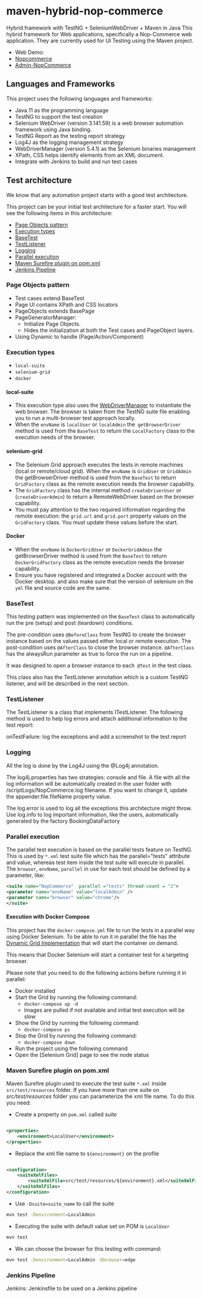 # maven-hybrid-nop-commerce
Hybrid framework with TestNG + SeleniumWebDriver + Maven in Java
This hybrid framework for Web applications, specifically a Nop-Commerce web application. They are currently used for UI Testing using the Maven project.
- Web Demo:
 - [Nopcommerce](https://demo.nopcommerce.com/)
 - [Admin-NopCommerce](https://admin-demo.nopcommerce.com/)
 
## Languages and Frameworks
This project uses the following languages and frameworks:

- Java 11 as the programming language
- TestNG to support the test creation
- Selenium WebDriver (version 3.141.59) is a web browser automation framework using Java binding.
- TestNG Report as the testing report strategy
- Log4J as the logging management strategy
- WebDriverManager (version 5.4.1) as the Selenium binaries management
- XPath, CSS helps identify elements from an XML document.
- Integrate with Jenkins to build and run test cases

## Test architecture
We know that any automation project starts with a good test architecture.

This project can be your initial test architecture for a faster start. You will see the following items in this architecture:

- [Page Objects pattern](https://github.com/TuongNguyenDong/maven-hybrid-nopcommerce/blob/master/README.md#page-objects-pattern)
- [Execution types](https://github.com/TuongNguyenDong/maven-hybrid-nopcommerce/blob/master/README.md#execution-types)
- [BaseTest](https://github.com/TuongNguyenDong/maven-hybrid-nopcommerce/blob/master/README.md#basetest)
- [TestListener](https://github.com/TuongNguyenDong/maven-hybrid-nopcommerce/blob/master/README.md#testlistener)
- [Logging](https://github.com/TuongNguyenDong/maven-hybrid-nopcommerce/blob/master/README.md#logging)
- [Parallel execution](https://github.com/TuongNguyenDong/maven-hybrid-nopcommerce/blob/master/README.md#parallel-execution)
- [Maven Surefire plugin on pom.xml](https://github.com/TuongNguyenDong/maven-hybrid-nopcommerce/blob/master/README.md#maven-surefire-plugin-on-pomxml)
- [Jenkins Pipeline](https://github.com/TuongNguyenDong/maven-hybrid-nopcommerce/blob/master/README.md#jenkins-pipeline)

### Page Objects pattern
- Test cases extend BaseTest
- Page UI contains XPath and CSS locators
- PageObjects extends BasePage
- PageGeneratorManager:
  - Initialize Page Objects.
  - Hides the initialization at both the Test cases and PageObject layers.
- Using Dynamic to handle (Page/Action/Component)

### Execution types
- `local-suite`
- `selenium-grid`
- `docker`
  
#### local-suite
- This execution type also uses the [WebDriverManager](https://github.com/bonigarcia/webdrivermanager) to instantiate the web browser. The browser is taken from the TestNG suite file enabling you to run a multi-browser test approach locally.
- When the `envName` is `localUser` or `localAdmin` the` getBrowserDriver` method is used from the `BaseTest` to return the `LocalFactory` class to the execution needs of the browser.
    
#### selenium-grid
- The Selenium Grid approach executes the tests in remote machines (local or remote/cloud grid). When the `envName` is `GridUser` or `GridAdmin` the getBrowserDriver method is used from the `BaseTest` to return `GridFactory` class as the remote execution needs the browser capability.  
- The `GridFactory` class has the internal method `createDriverUser` or (`createDriverAdmin`) to return a RemoteWebDriver based on the browser capability.
- You must pay attention to the two required information regarding the remote execution: the `grid.url` and `grid.port` property values on the `GridFactory` class. You must update these values before the start.
        
#### Docker
- When the `envName` is `DockerGridUser` or `DockerGridAdmin` the getBrowserDriver method is used from the `BaseTest` to return `DockerGridFactory` class as the remote execution needs the browser capability.
- Ensure you have registered and integrated a Docker account with the Docker desktop. and also make sure that the version of selenium on the `yml` file and source code are the same.
  
### BaseTest
This testing pattern was implemented on the `BaseTest` class to automatically run the pre (setup) and post (teardown) conditions.

The pre-condition uses `@BeforeClass` from TestNG to create the browser instance based on the values passed either local or remote execution. The post-condition uses `@AfterClass` to close the browser instance. `@AfterClass` has the alwaysRun parameter as true to force the run on a pipeline.

It was designed to open a browser instance to each` @Test` in the test class.

This class also has the TestListener annotation which is a custom TestNG listener, and will be described in the next section.

###  TestListener
The TestListener is a class that implements ITestListener. The following method is used to help log errors and attach additional information to the test report:

onTestFailure: log the exceptions and add a screenshot to the test report

###  Logging
All the log is done by the Log4J using the @Log4j annotation.

The log4j.properties has two strategies: console and file. A file with all the log information will be automatically created in the user folder with /scriptLogs/NopCommerce.log filename. If you want to change it, update the appender.file.fileName property value.

The log.error is used to log all the exceptions this architecture might throw. Use log.info to log important information, like the users, automatically generated by the factory BookingDataFactory

### Parallel execution
The parallel test execution is based on the parallel tests feature on TestNG. This is used by `*.xml` test suite file which has the parallel="tests" attribute and value, whereas test item inside the test suite will execute in parallel. The `browser`, `envName`, `parallel` in use for each test should be defined by a parameter, like:

```xml
<suite name="NopCommerce"  parallel ="tests" thread-count = "2">
<parameter name="envName" value="localAdmin" />
<parameter name="browser" value="chrome"/>
</suite>
```
#### Execution with Docker Compose
This project has the `docker-compose.yml` file to run the tests in a parallel way using Docker Selenium.
To be able to run it in parallel the file has
the [Dynamic Grid Implementation](https://github.com/SeleniumHQ/docker-selenium#dynamic-grid-) that will start the
container on demand.

This means that Docker Selenium will start a container test for a targeting browser.

Please note that you need to do the following actions before running it in parallel:

- Docker installed
- Start the Grid by running the following command:
    - `docker-compose up -d`
    - Images are pulled if not available and initial test execution will be slow
- Show the Grid by running the following command:
    - `docker-compose ps`
- Stop the Grid by running the following command:
    - `docker-compose down`
- Run the project using the following command
- Open the [Selenium Grid] page to see the node status

### Maven Surefire plugin on pom.xml

Maven Surefire plugin used to execute the test suite `*.xml`
inside `src/test/resources` folder.
If you have more than one suite on _src/test/resources_ folder you can parameterize the xml file name.
To do this you need:

- Create a property on `pom.xml` called _suite_

```xml

<properties>
    <environment>LocalUser</environment>
</properties>
```
- Replace the xml file name to `${environment}` on the profile

```xml

<configuration>
    <suiteXmlFiles>
        <suiteXmlFile>src/test/resources/${environment}.xml</suiteXmlFile>
    </suiteXmlFiles>
</configuration>
```

- Use `-Dsuite=suite_name` to call the suite

````bash
mvn test -Denvironment=LocalAdmin
````
- Executing the suite with default value set on POM is `LocalUser`

``` bash
mvn test  
```
- We can choose the browser for this testing with command:

 ``` bash
mvn test -Denvironment=LocalAdmin -Dbrowser=edge 
```


### Jenkins Pipeline
Jenkins: Jenkinsfile to be used on a Jenkins pipeline
